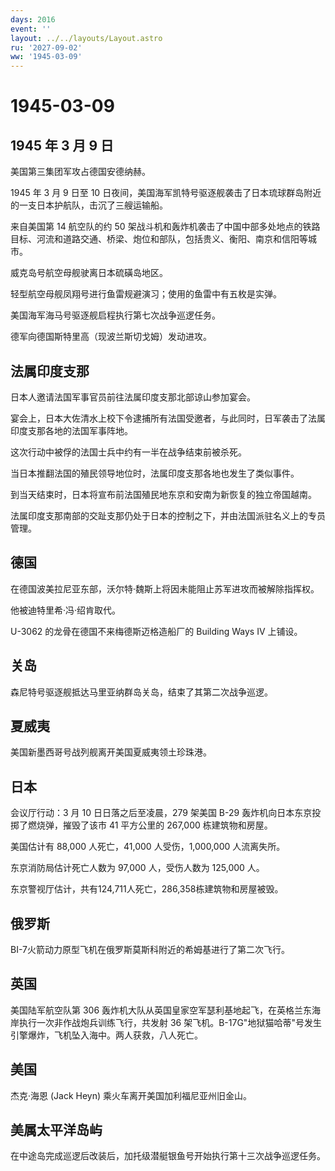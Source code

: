 ```yaml
---
days: 2016
event: ''
layout: ../../layouts/Layout.astro
ru: '2027-09-02'
ww: '1945-03-09'
---
```


# 1945-03-09

## 1945 年 3 月 9 日

美国第三集团军攻占德国安德纳赫。

1945 年 3 月 9 日至 10
日夜间，美国海军凯特号驱逐舰袭击了日本琉球群岛附近的一支日本护航队，击沉了三艘运输船。

来自美国第 14 航空队的约 50
架战斗机和轰炸机袭击了中国中部多处地点的铁路目标、河流和道路交通、桥梁、炮位和部队，包括贵义、衡阳、南京和信阳等城市。

威克岛号航空母舰驶离日本硫磺岛地区。

轻型航空母舰凤翔号进行鱼雷规避演习；使用的鱼雷中有五枚是实弹。

美国海军海马号驱逐舰启程执行第七次战争巡逻任务。

德军向德国斯特里高（现波兰斯切戈姆）发动进攻。

## 法属印度支那

日本人邀请法国军事官员前往法属印度支那北部谅山参加宴会。

宴会上，日本大佐清水上校下令逮捕所有法国受邀者，与此同时，日军袭击了法属印度支那各地的法国军事阵地。

这次行动中被俘的法国士兵中约有一半在战争结束前被杀死。

当日本推翻法国的殖民领导地位时，法属印度支那各地也发生了类似事件。

到当天结束时，日本将宣布前法国殖民地东京和安南为新恢复的独立帝国越南。

法属印度支那南部的交趾支那仍处于日本的控制之下，并由法国派驻名义上的专员管理。

## 德国

在德国波美拉尼亚东部，沃尔特·魏斯上将因未能阻止苏军进攻而被解除指挥权。

他被迪特里希·冯·绍肯取代。

U-3062 的龙骨在德国不来梅德斯迈格造船厂的 Building Ways IV 上铺设。

## 关岛

森尼特号驱逐舰抵达马里亚纳群岛关岛，结束了其第二次战争巡逻。

## 夏威夷

美国新墨西哥号战列舰离开美国夏威夷领土珍珠港。

## 日本

会议厅行动：3 月 10 日日落之后至凌晨，279 架美国 B-29
轰炸机向日本东京投掷了燃烧弹，摧毁了该市 41 平方公里的 267,000
栋建筑物和房屋。

美国估计有 88,000 人死亡，41,000 人受伤，1,000,000 人流离失所。

东京消防局估计死亡人数为 97,000 人，受伤人数为 125,000 人。

东京警视厅估计，共有124,711人死亡，286,358栋建筑物和房屋被毁。

## 俄罗斯

BI-7火箭动力原型飞机在俄罗斯莫斯科附近的希姆基进行了第二次飞行。

## 英国

美国陆军航空队第 306
轰炸机大队从英国皇家空军瑟利基地起飞，在英格兰东海岸执行一次非作战炮兵训练飞行，共发射
36
架飞机。B-17G"地狱猫哈蒂"号发生引擎爆炸，飞机坠入海中。两人获救，八人死亡。

## 美国

杰克·海恩 (Jack Heyn) 乘火车离开美国加利福尼亚州旧金山。

## 美属太平洋岛屿

在中途岛完成巡逻后改装后，加托级潜艇银鱼号开始执行第十三次战争巡逻任务。